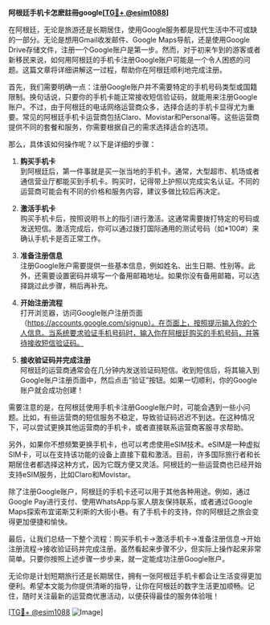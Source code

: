 **阿根廷手机卡怎麽註冊google[[TG💪+ @esim1088](https://t.me/s/esim1088)]**

在阿根廷，无论是旅游还是长期居住，使用Google服务都是现代生活中不可或缺的一部分。无论是想用Gmail收发邮件、Google Maps导航，还是使用Google Drive存储文件，注册一个Google账户是第一步。然而，对于初来乍到的游客或者新移民来说，如何用阿根廷的手机卡注册Google账户可能是一个令人困惑的问题。这篇文章将详细讲解这一过程，帮助你在阿根廷顺利地完成注册。

首先，我们需要明确一点：注册Google账户并不需要特定的手机号码类型或国籍限制。换句话说，只要你的手机卡能正常接收短信验证码，就能用来注册Google账户。不过，由于阿根廷的电话网络运营商众多，选择合适的手机卡显得尤为重要。常见的阿根廷手机卡运营商包括Claro、Movistar和Personal等。这些运营商提供不同的套餐和服务，你需要根据自己的需求选择适合的选项。

那么，具体该如何操作呢？以下是详细的步骤：

1. **购买手机卡**  
   到阿根廷后，第一件事就是买一张当地的手机卡。通常，大型超市、机场或者通信营业厅都能买到手机卡。购买时，记得带上护照以完成实名认证。不同的运营商可能会有不同的价格和服务内容，建议多做比较后再决定。

2. **激活手机卡**  
   购买手机卡后，按照说明书上的指引进行激活。这通常需要拨打特定的号码或发送短信。激活完成后，你可以通过拨打国际通用的测试号码（如*100#）来确认手机卡是否正常工作。

3. **准备注册信息**  
   注册Google账户需要提供一些基本信息，例如姓名、出生日期、性别等。此外，还需要设置密码并填写一个备用邮箱地址。如果你没有备用邮箱，可以选择跳过此步骤，稍后再补充。

4. **开始注册流程**  
   打开浏览器，访问Google账户注册页面（https://accounts.google.com/signup）。在页面上，按照提示输入你的个人信息。当系统要求验证手机号码时，输入你在阿根廷购买的手机号码，并等待接收短信验证码。

5. **接收验证码并完成注册**  
   阿根廷的运营商通常会在几分钟内发送验证码短信。收到短信后，将其输入到Google账户注册页面中，然后点击“验证”按钮。如果一切顺利，你的Google账户就会成功创建！

需要注意的是，在阿根廷使用手机卡注册Google账户时，可能会遇到一些小问题。比如，有些运营商的短信服务不稳定，导致验证码迟迟不到达。在这种情况下，可以尝试更换其他运营商的手机卡，或者直接联系运营商客服寻求帮助。

另外，如果你不想频繁更换手机卡，也可以考虑使用eSIM技术。eSIM是一种虚拟SIM卡，可以在支持该功能的设备上直接下载和激活。目前，许多国际旅行者和长期居住者都选择这种方式，因为它既方便又灵活。阿根廷的一些运营商也已经开始支持eSIM服务，比如Claro和Movistar。

除了注册Google账户，阿根廷的手机卡还可以用于其他各种用途。例如，通过Google Pay进行支付、使用WhatsApp与家人朋友保持联系，或者通过Google Maps探索布宜诺斯艾利斯的大街小巷。有了手机卡的支持，你的阿根廷之旅会变得更加便捷和愉快。

最后，让我们总结一下整个流程：购买手机卡→激活手机卡→准备注册信息→开始注册流程→接收验证码并完成注册。虽然看起来步骤不少，但实际上操作起来非常简单。只要你按照上述步骤一步步来，就一定能成功注册Google账户。

无论你是计划短期旅行还是长期居住，拥有一张阿根廷手机卡都会让生活变得更加便利。希望本文能为你提供清晰的指导，让你在阿根廷的数字生活更加顺畅。记住，随时关注最新的运营商优惠活动，以便获得最佳的服务体验哦！

[[TG💪+ @esim1088](https://t.me/s/esim1088) ![Image](https://i.postimg.cc/4NQfJmqS/Snipaste-2025-05-13-00-14-12.png)]